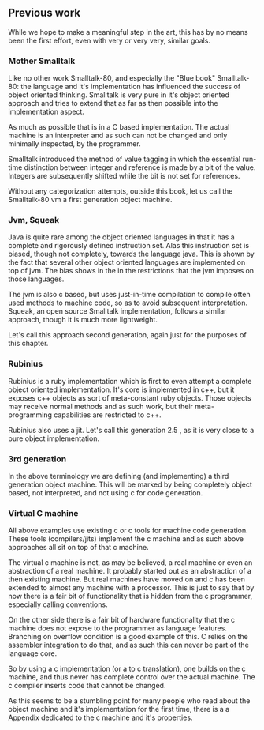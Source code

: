 ## Previous work

While we hope to make a meaningful step in the art, this has by no means been the first effort,
even with very or very very, similar goals.

### Mother Smalltalk

Like no other work Smalltalk-80, and especially the "Blue book" Smalltalk-80: the language and it's implementation has influenced the success of object oriented thinking. Smalltalk is very pure in
it's object oriented approach and tries to extend that as far as then possible into the
implementation aspect.

As much as possible that is in a C based implementation. The actual machine is an interpreter and
as such can not be changed and only minimally inspected, by the programmer.

Smalltalk introduced the method of value tagging in which the essential run-time distinction
between integer and reference is made by a bit of the value. Integers are subsequently shifted
while the bit is not set for references.

Without any categorization attempts, outside this book, let us call the Smalltalk-80 vm a first
generation object machine.

###  Jvm, Squeak

Java is quite rare among the object oriented languages in that it has a complete and rigorously
defined instruction set. Alas this instruction set is biased, though not completely, towards the
language java.
This is shown by the fact that several other object oriented languages are implemented on top of jvm.
The bias shows in the in the restrictions that the jvm imposes on those languages.

The jvm is also c based, but uses just-in-time compilation to compile often used methods to machine
code, so as to avoid subsequent interpretation. Squeak, an open source Smalltalk implementation,
follows a similar approach, though it is much more lightweight.

Let's call this approach second generation, again just for the purposes of this chapter.

### Rubinius

Rubinius is a ruby implementation which is first to even attempt a complete object oriented
implementation. It's core is implemented in c++, but it exposes c++ objects as sort of
meta-constant ruby objects. Those objects may receive normal methods and as such work, but
their meta-programming capabilities are restricted to c++.

Rubinius also uses a jit. Let's call this generation 2.5 , as it is very close to a pure
object implementation.

### 3rd generation

In the above terminology we are defining (and implementing) a third generation object machine.
This will be marked by being completely object based, not interpreted, and not using c for
code generation.

### Virtual C machine

All above examples use existing c or c tools for machine code generation.
These tools (compilers/jits) implement the c machine and as such above approaches all sit on
top of that c machine.

The virtual c machine is not, as may be believed, a real machine or even an abstraction of a
real machine. It probably started out as an abstraction of a then existing machine. But real
machines have moved on and c has been extended to almost any machine with a processor. This is
just to say that by now there is a fair bit of functionality that is hidden from the c programmer,
especially calling conventions.

On the other side there is a fair bit of hardware functionality that the c machine does not expose
to the programmer as language features. Branching on overflow condition is a good example of this.
C relies on the assembler integration to do that, and as such this can never be part
of the language core.

So by using a c implementation (or a to c translation), one builds on the c machine, and thus
never has complete control over the actual machine. The c compiler inserts code that cannot be
changed.

As this seems to be a stumbling point for many people who read about the object machine and it's
implementation for the first time, there is a a Appendix dedicated to the c machine and it's
properties.
